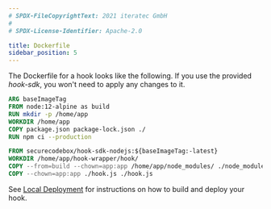 ```yaml
---
# SPDX-FileCopyrightText: 2021 iteratec GmbH
#
# SPDX-License-Identifier: Apache-2.0

title: Dockerfile
sidebar_position: 5
---
```


The Dockerfile for a hook looks like the following.
If you use the provided *hook-sdk*, you won't need to apply any changes to it.

```Dockerfile
ARG baseImageTag
FROM node:12-alpine as build
RUN mkdir -p /home/app
WORKDIR /home/app
COPY package.json package-lock.json ./
RUN npm ci --production

FROM securecodebox/hook-sdk-nodejs:${baseImageTag:-latest}
WORKDIR /home/app/hook-wrapper/hook/
COPY --from=build --chown=app:app /home/app/node_modules/ ./node_modules/
COPY --chown=app:app ./hook.js ./hook.js
```

See [Local Deployment](/docs/contributing/local-deployment) for instructions on how to build and deploy your hook.
